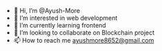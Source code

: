 - 👋 Hi, I’m @Ayush-More
- 👀 I’m interested in web development
- 🌱 I’m currently learning frontend
- 💞️ I’m looking to collaborate on Blockchain project
- 📫 How to reach me ayushmore8652@gmail.com

<!---
Ayush-More/Ayush-More is a ✨ special ✨ repository because its `README.md` (this file) appears on your GitHub profile.
You can click the Preview link to take a look at your changes.
--->
